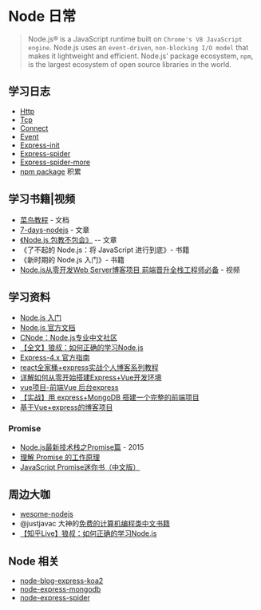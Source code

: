 # Node 日常

> Node.js® is a JavaScript runtime built on `Chrome's V8 JavaScript engine`. Node.js uses an `event-driven`, `non-blocking I/O model` that makes it lightweight and efficient. Node.js' package ecosystem, `npm`, is the largest ecosystem of open source libraries in the world.

## 学习日志

* [Http](./docs/http.md)
* [Tcp](./docs/tcp.md)
* [Connect](./docs/connect.md)
* [Event](./docs/event.md)
* [Express-init](./docs/express-init.md)
* [Express-spider](./docs/express-spider.md)
* [Express-spider-more](./docs/express-spider-more.md)
* [npm package](./docs/npm-package.md) 积累

## 学习书籍|视频

* [菜鸟教程](https://www.runoob.com/nodejs/nodejs-tutorial.html) - 文档
* [7-days-nodejs](http://nqdeng.github.io/7-days-nodejs/#1.1) - 文章
* [《Node.js 包教不包会》](https://github.com/alsotang/node-lessons) -- 文章
* 《了不起的 Node.js：将 JavaScript 进行到底》- 书籍
* 《新时期的 Node.js 入门》- 书籍
* [Node.js从零开发Web Server博客项目 前端晋升全栈工程师必备](https://coding.imooc.com/class/320.html) - 视频

## 学习资料

* [Node.js 入门](https://cnodejs.org/getstart)
* [Node.js 官方文档](https://nodejs.org/en/)
* [CNode：Node.js专业中文社区](https://cnodejs.org/)
* [【全文】狼叔：如何正确的学习Node.js](https://segmentfault.com/a/1190000013933520)
* [Express-4.x 官方指南](http://www.expressjs.com.cn/guide/routing.html)
* [react全家桶+express实战个人博客系列教程](https://www.jianshu.com/p/406f6df0f916)
* [详解如何从零开始搭建Express+Vue开发环境](https://www.jianshu.com/p/c65ecdcffed1)
* [vue项目-前端Vue 后台express](https://www.jianshu.com/p/4940ae61b752)
* [【实战】用 express+MongoDB 搭建一个完整的前端项目](https://segmentfault.com/a/1190000015866331)
* [基于Vue+express的博客项目](https://www.jianshu.com/p/92fa50ea0b84)

### Promise

* [Node.js最新技术栈之Promise篇](https://cnodejs.org/topic/560dbc826a1ed28204a1e7de) - 2015
* [理解 Promise 的工作原理](https://blog.coding.net/blog/how-do-promises-work)
* [JavaScript Promise迷你书（中文版）](http://liubin.org/promises-book/)

## 周边大咖

* [wesome-nodejs](https://github.com/sindresorhus/awesome-nodejs)
* @justjavac 大神的[免费的计算机编程类中文书籍](https://github.com/justjavac/free-programming-books-zh_CN/#%E7%BD%AE%E9%A1%B6)
* [【知乎Live】狼叔：如何正确的学习Node.js](https://github.com/i5ting/How-to-learn-node-correctly)

## Node 相关

* [node-blog-express-koa2](https://github.com/yangtao2o/node-blog-express-koa2)
* [node-express-mongodb](https://github.com/yangtao2o/node-express-mongodb)
* [node-express-spider](https://github.com/yangtao2o/node-express-spider)


